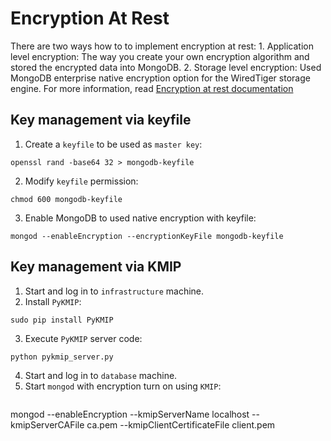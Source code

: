 # Encryption At Rest
There are two ways how to to implement encryption at rest:
	1. Application level encryption: The way you create your own encryption algorithm and stored the encrypted data into MongoDB.
	2. Storage level encryption: Used MongoDB enterprise native encryption option for the WiredTiger storage engine.
For more information, read [Encryption at rest documentation](https://docs.mongodb.com/manual/core/security-encryption-at-rest/index.html)

## Key management via keyfile
1. Create a `keyfile` to be used as `master key`:
```
openssl rand -base64 32 > mongodb-keyfile
```
2. Modify `keyfile` permission:
```
chmod 600 mongodb-keyfile
```
3. Enable MongoDB to used native encryption with keyfile:
```
mongod --enableEncryption --encryptionKeyFile mongodb-keyfile
```

## Key management via KMIP
1. Start and log in to `infrastructure` machine.
2. Install `PyKMIP`:
```
sudo pip install PyKMIP
```
3. Execute `PyKMIP` server code:
```
python pykmip_server.py
```
4. Start and log in to `database` machine.
5. Start `mongod` with encryption turn on using `KMIP`:
```
```
mongod --enableEncryption --kmipServerName localhost --kmipServerCAFile ca.pem --kmipClientCertificateFile client.pem
```
